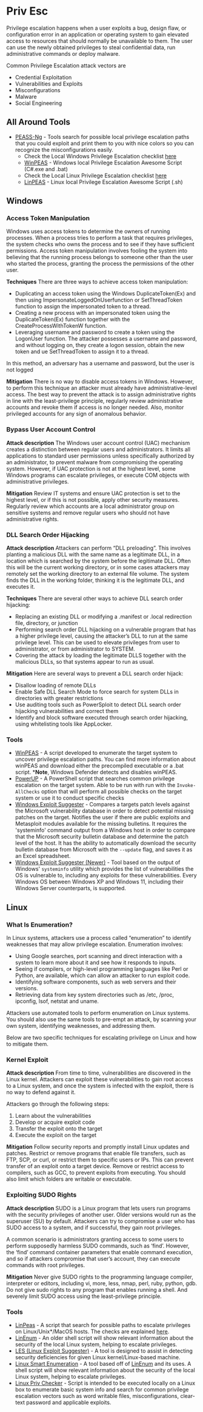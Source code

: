 # Priv Esc

Privilege escalation happens when a user exploits a bug, design flaw, or configuration error in an application or operating system to gain elevated access to resources that should normally be unavailable to them. The user can use the newly obtained privileges to steal confidential data, run administrative commands or deploy malware.

Common Privilege Escalation attack vectors are

* Credential Exploitation
* Vulnerabilities and Exploits
* Misconfigurations
* Malware
* Social Engineering

## All Around Tools

* [PEASS-Ng](https://github.com/carlospolop/PEASS-ng) - Tools search for possible local privilege escalation paths that you could exploit and print them to you with nice colors so you can recognize the misconfigurations easily.
  * Check the Local Windows Privilege Escalation checklist [here](https://book.hacktricks.xyz/windows/checklist-windows-privilege-escalation)
  * [WinPEAS](https://github.com/carlospolop/privilege-escalation-awesome-scripts-suite/tree/master/winPEAS) - Windows local Privilege Escalation Awesome Script (C#.exe and .bat)
  * Check the Local Linux Privilege Escalation checklist [here](https://book.hacktricks.xyz/linux-unix/linux-privilege-escalation-checklist)
  * [LinPEAS](https://github.com/carlospolop/privilege-escalation-awesome-scripts-suite/tree/master/linPEAS) - Linux local Privilege Escalation Awesome Script (.sh)

## Windows

### Access Token Manipulation

Windows uses access tokens to determine the owners of running processes. When a process tries to perform a task that requires privileges, the system checks who owns the process and to see if they have sufficient permissions. Access token manipulation involves fooling the system into believing that the running process belongs to someone other than the user who started the process, granting the process the permissions of the other user.

**Techniques** There are three ways to achieve access token manipulation:

* Duplicating an access token using the Windows DuplicateToken(Ex) and then using ImpersonateLoggedOnUserfunction or SetThreadToken function to assign the impersonated token to a thread.
* Creating a new process with an impersonated token using the DuplicateToken(Ex) function together with the CreateProcessWithTokenW function.
* Leveraging username and password to create a token using the LogonUser function. The attacker possesses a username and password, and without logging on, they create a logon session, obtain the new token and ue SetThreadToken to assign it to a thread.

In this method, an adversary has a username and password, but the user is not logged

**Mitigation** There is no way to disable access tokens in Windows. However, to perform this technique an attacker must already have administrative-level access. The best way to prevent the attack is to assign administrative rights in line with the least-privilege principle, regularly review administrative accounts and revoke them if access is no longer needed. Also, monitor privileged accounts for any sign of anomalous behavior.

### Bypass User Account Control

**Attack description** The Windows user account control (UAC) mechanism creates a distinction between regular users and administrators. It limits all applications to standard user permissions unless specifically authorized by an administrator, to prevent malware from compromising the operating system. However, if UAC protection is not at the highest level, some Windows programs can escalate privileges, or execute COM objects with administrative privileges.

**Mitigation** Review IT systems and ensure UAC protection is set to the highest level, or if this is not possible, apply other security measures. Regularly review which accounts are a local administrator group on sensitive systems and remove regular users who should not have administrative rights.

### DLL Search Order Hijacking

**Attack description** Attackers can perform “DLL preloading”. This involves planting a malicious DLL with the same name as a legitimate DLL, in a location which is searched by the system before the legitimate DLL. Often this will be the current working directory, or in some cases attackers may remotely set the working directory to an external file volume. The system finds the DLL in the working folder, thinking it is the legitimate DLL, and executes it.

**Techniques** There are several other ways to achieve DLL search order hijacking:

* Replacing an existing DLL or modifying a .manifest or .local redirection file, directory, or junction
* Performing search order DLL hijacking on a vulnerable program that has a higher privilege level, causing the attacker’s DLL to run at the same privilege level. This can be used to elevate privileges from user to administrator, or from administrator to SYSTEM.
* Covering the attack by loading the legitimate DLLS together with the malicious DLLs, so that systems appear to run as usual.

**Mitigation** Here are several ways to prevent a DLL search order hijack:

* Disallow loading of remote DLLs
* Enable Safe DLL Search Mode to force search for system DLLs in directories with greater restrictions
* Use auditing tools such as PowerSploit to detect DLL search order hijacking vulnerabilities and correct them
* Identify and block software executed through search order hijacking, using whitelisting tools like AppLocker.

### Tools

* [WinPEAS](https://github.com/carlospolop/privilege-escalation-awesome-scripts-suite/tree/master/winPEAS) - A script developed to enumerate the target system to uncover privilege escalation paths. You can find more information about winPEAS and download either the precompiled executable or a .bat script. \***Note**, Windows Defender detects and disables winPEAS.
* [PowerUP](https://github.com/PowerShellMafia/PowerSploit/tree/master/Privesc) - A PowerShell script that searches common privilege escalation on the target system. Able to be run with run with the `Invoke-AllChecks` option that will perform all possible checks on the target system or use it to conduct specific checks
* [Windows Exploit Suggester](https://github.com/AonCyberLabs/Windows-Exploit-Suggester) - Compares a targets patch levels against the Microsoft vulnerability database in order to detect potential missing patches on the target. Notifies the user if there are public exploits and Metasploit modules available for the missing bulletins. It requires the 'systeminfo' command output from a Windows host in order to compare that the Microsoft security bulletin database and determine the patch level of the host. It has the ability to automatically download the security bulletin database from Microsoft with the `--update` flag, and saves it as an Excel spreadsheet.
* [Windows Exploit Suggester (Newer)](https://github.com/bitsadmin/wesng) - Tool based on the output of Windows' `systeminfo` utility which provides the list of vulnerabilities the OS is vulnerable to, including any exploits for these vulnerabilities. Every Windows OS between Windows XP and Windows 11, including their Windows Server counterparts, is supported.

## Linux

### What Is Enumeration?

In Linux systems, attackers use a process called “enumeration” to identify weaknesses that may allow privilege escalation. Enumeration involves:

* Using Google searches, port scanning and direct interaction with a system to learn more about it and see how it responds to inputs.
* Seeing if compilers, or high-level programming languages like Perl or Python, are available, which can allow an attacker to run exploit code.
* Identifying software components, such as web servers and their versions.
* Retrieving data from key system directories such as /etc, /proc, ipconfig, lsof, netstat and uname.

Attackers use automated tools to perform enumeration on Linux systems. You should also use the same tools to pre-empt an attack, by scanning your own system, identifying weaknesses, and addressing them.

Below are two specific techniques for escalating privilege on Linux and how to mitigate them.

### Kernel Exploit

**Attack description** From time to time, vulnerabilities are discovered in the Linux kernel. Attackers can exploit these vulnerabilities to gain root access to a Linux system, and once the system is infected with the exploit, there is no way to defend against it.

Attackers go through the following steps:

1. Learn about the vulnerabilities
2. Develop or acquire exploit code
3. Transfer the exploit onto the target
4. Execute the exploit on the target

**Mitigation** Follow security reports and promptly install Linux updates and patches. Restrict or remove programs that enable file transfers, such as FTP, SCP, or curl, or restrict them to specific users or IPs. This can prevent transfer of an exploit onto a target device. Remove or restrict access to compilers, such as GCC, to prevent exploits from executing. You should also limit which folders are writable or executable.

### Exploiting SUDO Rights

**Attack description** SUDO is a Linux program that lets users run programs with the security privileges of another user. Older versions would run as the superuser (SU) by default. Attackers can try to compromise a user who has SUDO access to a system, and if successful, they gain root privileges.

A common scenario is administrators granting access to some users to perform supposedly harmless SUDO commands, such as ‘find’. However, the ‘find’ command container parameters that enable command execution, and so if attackers compromise that user’s account, they can execute commands with root privileges.

**Mitigation** Never give SUDO rights to the programming language compiler, interpreter or editors, including vi, more, less, nmap, perl, ruby, python, gdb. Do not give sudo rights to any program that enables running a shell. And severely limit SUDO access using the least-privilege principle.

### Tools

* [LinPeas](https://github.com/carlospolop/privilege-escalation-awesome-scripts-suite/tree/master/linPEAS) - A script that search for possible paths to escalate privileges on Linux/Unix\*/MacOS hosts. The checks are explained [here](https://book.hacktricks.xyz/linux-unix/privilege-escalation).
* [LinEnum](https://github.com/rebootuser/LinEnum) - An older shell script will show relevant information about the security of the local Linux system, helping to escalate privileges.
* [LES (Linux Exploit Suggester)](https://github.com/mzet-/linux-exploit-suggester) - A tool is designed to assist in detecting security deficiencies for given Linux kernel/Linux-based machine.
* [Linux Smart Enumeration](https://github.com/diego-treitos/linux-smart-enumeration) - A tool based off of [LinEnum](https://github.com/rebootuser/LinEnum) and its uses. A shell script will show relevant information about the security of the local Linux system, helping to escalate privileges.
* [Linux Priv Checker](https://github.com/linted/linuxprivchecker) - Script is intended to be executed locally on a Linux box to enumerate basic system info and search for common privilege escalation vectors such as word writable files, misconfigurations, clear-text password and applicable exploits.
